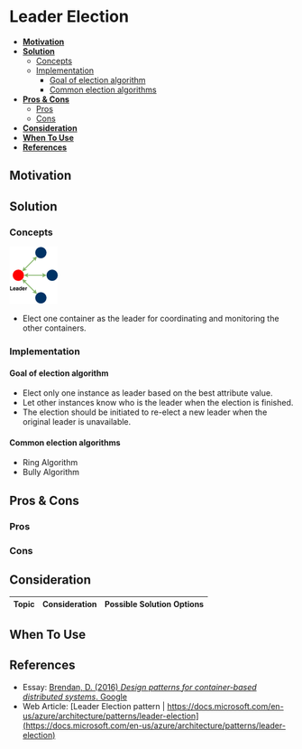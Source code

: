 # Leader Election

- [**Motivation**](#motivation)
- [**Solution**](#solution)
   - [Concepts](#concepts)
   - [Implementation](#implementation)
      - [Goal of election algorithm](#goal-of-election-algorithm)
      - [Common election algorithms](#common-election-algorithms)
- [**Pros & Cons**](#pros--cons)
   - [Pros](#pros)
   - [Cons](#cons)
- [**Consideration**](#consideration)
- [**When To Use**](#when-to-use)
- [**References**](#references)

## Motivation

## Solution
### Concepts
![](../../diagrams/png/leader_election_small.png)
- Elect one container as the leader for coordinating and monitoring the other containers.

### Implementation
#### Goal of election algorithm
- Elect only one instance as leader based on the best attribute value.
- Let other instances know who is the leader when the election is finished.
- The election should be initiated to re-elect a new leader when the original leader is unavailable.

#### Common election algorithms
- Ring Algorithm
- Bully Algorithm

## Pros & Cons
### Pros
### Cons

## Consideration
| Topic | Consideration | Possible Solution Options |
|----|-----|-----|

## When To Use

## References
- Essay: [Brendan, D. (2016) *Design patterns for container-based distributed systems*. Google](https://static.googleusercontent.com/media/research.google.com/en//pubs/archive/45406.pdf)
- Web Article: [Leader Election pattern | https://docs.microsoft.com/en-us/azure/architecture/patterns/leader-election](https://docs.microsoft.com/en-us/azure/architecture/patterns/leader-election)
